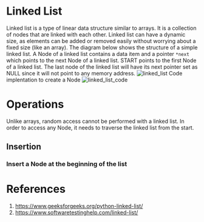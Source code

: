 # Linked List
Linked list is a type of linear data structure similar to arrays. It is a collection of nodes that are linked with each other. Linked list can have a dynamic size, as elements can be added or removed easily without worrying about a fixed size (like an array).
The diagram below shows the structure of a simple linked list. A Node of a linked list contains a data item and a pointer `*next` which points to the next Node of a linked list. START points to the first Node of a linked list. The last node of the linked list will have its next pointer set as NULL since it will not point to any memory address. 
![linked_list](/images/img1.png)
Code implentation to create a Node
![linked_list_code](/images/img2.png)

# Operations
Unlike arrays, random access cannot be performed with a linked list. In order to access any Node, it needs to traverse the linked list from the start.

## Insertion
### Insert a Node at the beginning of the list


# References
1. https://www.geeksforgeeks.org/python-linked-list/
2. https://www.softwaretestinghelp.com/linked-list/